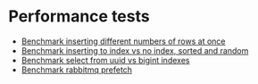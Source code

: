 Performance tests
=================

* [Benchmark inserting different numbers of rows at once](postgres-insert-many/README.md)
* [Benchmark inserting to index vs no index, sorted and random](postgres-insert-into-index/README.md)
* [Benchmark select from uuid vs bigint indexes](postgres-indexes/README.md)
* [Benchmark rabbitmq prefetch](rabbitmq/README.md)